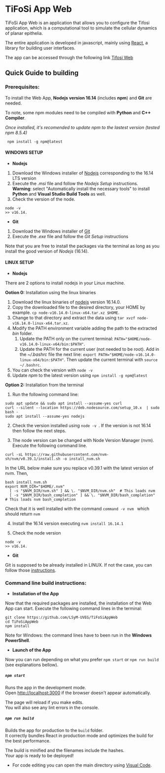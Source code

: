 # TiFoSi App Web
TiFoSi App Web is an application that allows you to configure the Tifosi application, which is a computational tool to simulate the cellular dynamics of planar epithelia.

The entire application is developed in javascript, mainly using [React](https://reactjs.org/), a library for building user interfaces.

The app can be accessed through the following link [Tifosi Web](https://lsymserver.uv.es/lsym/Tifosi)

## Quick Guide to building

### Prerequisites:
To install the Web App, **Nodejs version 16.14** (includes **npm**) and **Git** are needed. 

To note, some npm modules need to be compiled with **Python** and **C++ Compiler**.

*Once installed, it's recomended to update npm to the lastest version (tested npm 8.5.4)*
```console
 npm install -g npm@latest 
```
 
#### WINDOWS SETUP

* **Nodejs**
1) Download the Windows installer of [Nodejs](https://nodejs.org/) corresponding to the 16.14 LTS version 
2) Execute the _.msi_ file and follow the _Nodejs Setup_ instructions. \
**Warning**: select "Automatically install the necessary tools" to install **Python** and **Visual Studio Build Tools** as well. 
3) Check the version of the node. 
 ```console 
 node -v  
>> v16.14.
```

* **Git** 
1) Download the Windows installer of [Git](https://gitforwindows.org/) 
2) Execute the _.exe_ file and follow the _Git Setup_ instructions
 
Note that you are free to install the packages via the terminal as long as you install the good version of _Nodejs_ (16.14). 

#### LINUX SETUP

* **Nodejs** 

There are 2 options to install nodejs in your Linux machine.

**Ootion 0:** Installation using the linux binaries
1) Download the linux binaries of [nodejs](https://nodejs.org/en/download/) version 16.14.0.
2) Copy the downloaded file to the desired directory, your HOME by example. ```cp node-v16.14.0-linux-x64.tar.xz $HOME```.
3) Change to that directory and extract the data using ```tar xvzf node-v16.14.0-linux-x64.tar.xz```.
4) Modify the PATH environment variable adding the path to the extracted *bin* folder. 
    1) Update the PATH only on the current terminal:  ```PATH="$HOME/node-v16.14.0-linux-x64/bin:$PATH"```. 
    2) Update the PATH for the current user (not needed to be root). Add in the *~/.bashrc* file the next line: ```export PATH="$HOME/node-v16.14.0-linux-x64/bin:$PATH"```. Then update the current terminal with ```source ~/.bashrc```.
5) You can check the version with ```node -v```
6) Update *npm* to the latest version using ```npm install -g npm@latest```


**Option 2:** Installation from the terminal 
 1) Run the following command line: 
```console 
sudo apt update && sudo apt install --assume-yes curl
curl --silent --location https://deb.nodesource.com/setup_10.x  | sudo bash -
sudo apt install --assume-yes nodejs
```
2) Check the version installed using ```node -v ```. If the version is not 16.14 then follow the next steps.

3) The node version can be changed with Node Version Manager (nvm). Execute the following command line. 
```console 
curl -sL https://raw.githubusercontent.com/nvm-sh/nvm/v0.39.1/install.sh -o install_nvm.sh
```

In the URL below make sure you replace v0.39.1 with the latest version of nvm. Then, 

```console 
bash install_nvm.sh
export NVM_DIR="$HOME/.nvm"
  [ -s "$NVM_DIR/nvm.sh" ] && \. "$NVM_DIR/nvm.sh"  # This loads nvm
  [ -s "$NVM_DIR/bash_completion" ] && \. "$NVM_DIR/bash_completion"  # This loads nvm bash_completion
```
Check that it is well installed with the command ```command -v nvm ``` which should return ```nvm ```

4) Install the 16.14 version executing ```nvm install 16.14.1```

5) Check the node version
```console 
node -v 
>> v16.14.
```

* **Git** 

Git is supposed to be already installed in LINUX. If not the case, you can follow those [instructions](https://git-scm.com/download/linux).

 
### Command line build instructions:

* **Installation of the App** 

Now that the required packages are installed, the installation of the Web App can start. Execute the following command lines in the terminal:
```console
git clone https://github.com/LSyM-UVEG/TiFoSiAppWeb
cd TiFoSiAppWeb
npm install
```
Note for Windows: the command lines have to been run in the **Windows PowerShell**. 

* **Launch of the App** 

Now you can run depending on what you prefer ```npm start``` or ```npm run build``` (see explanations bellow).


##### `npm start`

Runs the app in the development mode.\
Open [http://localhost:3000](http://localhost:3000) if the browser doesn't appear automatically. 

The page will reload if you make edits.\
You will also see any lint errors in the console.

##### `npm run build`

Builds the app for production to the `build` folder.\
It correctly bundles React in production mode and optimizes the build for the best performance.

The build is minified and the filenames include the hashes.\
Your app is ready to be deployed!

- For code editing you can open the main directory using [Visual Code](https://code.visualstudio.com/).

